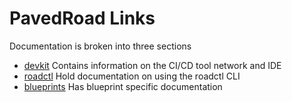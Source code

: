 # PavedRoad Links

Documentation is broken into three sections

- [devkit](https://github.com/pavedroad-io/roadctl/blob/master/docs/devkit/README.md) Contains information on the CI/CD tool network and IDE
- [roadctl](https://github.com/pavedroad-io/roadctl/blob/master/docs/roadctl/README.md) Hold documentation on using the roadctl CLI
- [blueprints](https://github.com/pavedroad-io/roadctl/blob/master/docs/blueprints/README.md) Has blueprint specific documentation